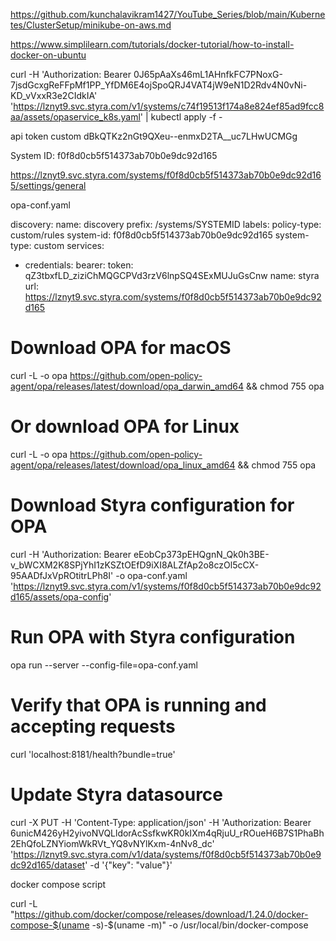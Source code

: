 https://github.com/kunchalavikram1427/YouTube_Series/blob/main/Kubernetes/ClusterSetup/minikube-on-aws.md


https://www.simplilearn.com/tutorials/docker-tutorial/how-to-install-docker-on-ubuntu


curl -H 'Authorization: Bearer 0J65pAaXs46mL1AHnfkFC7PNoxG-7jsdGcxgReFFpMf1PP_YfDM6E4ojSpoQRJ4VAT4jW9eN1D2Rdv4N0vNi-KD_vVxxR3e2CIdkIA' 'https://lznyt9.svc.styra.com/v1/systems/c74f19513f174a8e824ef85ad9fcc8aa/assets/opaservice_k8s.yaml' | kubectl apply -f -


api token custom 
dBkQTKz2nGt9QXeu--enmxD2TA__uc7LHwUCMGg

System ID: f0f8d0cb5f514373ab70b0e9dc92d165

https://lznyt9.svc.styra.com/systems/f0f8d0cb5f514373ab70b0e9dc92d165/settings/general


opa-conf.yaml

discovery:
  name: discovery
  prefix: /systems/SYSTEMID
labels:
  policy-type: custom/rules
  system-id: f0f8d0cb5f514373ab70b0e9dc92d165
  system-type: custom
services:
- credentials:
    bearer:
      token: qZ3tbxfLD_ziziChMQGCPVd3rzV6lnpSQ4SExMUJuGsCnw
  name: styra
  url: https://lznyt9.svc.styra.com/systems/f0f8d0cb5f514373ab70b0e9dc92d165



# Download OPA for macOS

curl -L -o opa https://github.com/open-policy-agent/opa/releases/latest/download/opa_darwin_amd64 && chmod 755 opa
# Or download OPA for Linux

curl -L -o opa https://github.com/open-policy-agent/opa/releases/latest/download/opa_linux_amd64 && chmod 755 opa
# Download Styra configuration for OPA

curl -H 'Authorization: Bearer eEobCp373pEHQgnN_Qk0h3BE-v_bWCXM2K8SPjYhI1zKSZtOEfD9iXI8ALZfAp2o8czOl5cCX-95AADfJxVpROtitrLPh8I' -o opa-conf.yaml 'https://lznyt9.svc.styra.com/v1/systems/f0f8d0cb5f514373ab70b0e9dc92d165/assets/opa-config'
# Run OPA with Styra configuration

opa run --server --config-file=opa-conf.yaml
# Verify that OPA is running and accepting requests

curl 'localhost:8181/health?bundle=true'
# Update Styra datasource

curl -X PUT -H 'Content-Type: application/json' -H 'Authorization: Bearer 6unicM426yH2yivoNVQLldorAcSsfkwKR0kIXm4qRjuU_rROueH6B7S1PhaBh2EhQfoLZNYiomWkRVt_YQ8vNYlKxm-4nNv8_dc' 'https://lznyt9.svc.styra.com/v1/data/systems/f0f8d0cb5f514373ab70b0e9dc92d165/dataset' -d '{"key": "value"}'


docker compose  script 

curl -L "https://github.com/docker/compose/releases/download/1.24.0/docker-compose-$(uname -s)-$(uname -m)" -o /usr/local/bin/docker-compose
